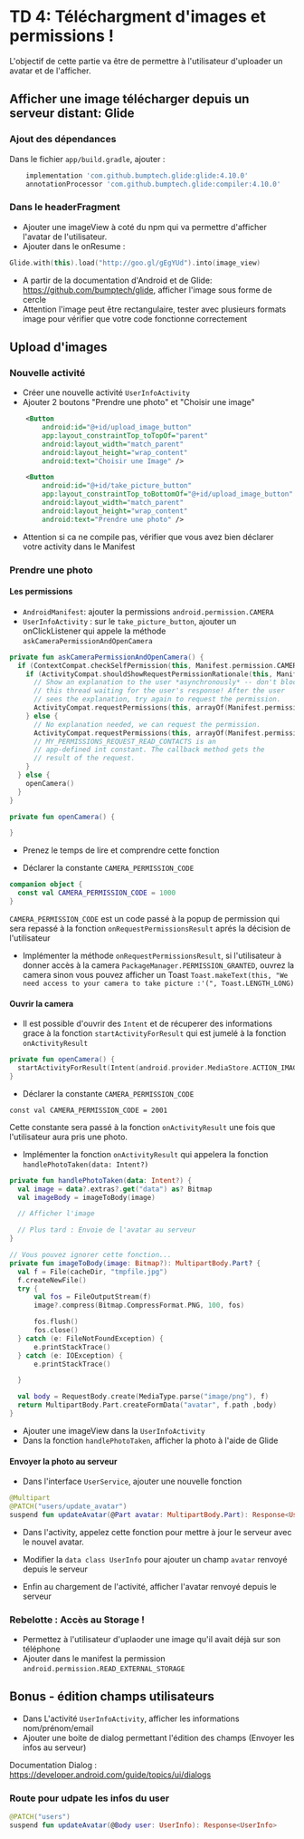 # TD 4: Téléchargment d'images et permissions !

L'objectif de cette partie va être de permettre à l'utilisateur d'uploader un avatar et de l'afficher.

## Afficher une image télécharger depuis un serveur distant: Glide


### Ajout des dépendances

Dans le fichier `app/build.gradle`, ajouter :

```groovy
    implementation 'com.github.bumptech.glide:glide:4.10.0'
    annotationProcessor 'com.github.bumptech.glide:compiler:4.10.0'
```


### Dans le headerFragment

- Ajouter une imageView à coté du npm qui va permettre d'afficher l'avatar de l'utilisateur.
- Ajouter dans le onResume :

```kotlin
Glide.with(this).load("http://goo.gl/gEgYUd").into(image_view)
```

- A partir de la documentation d'Android et de Glide: https://github.com/bumptech/glide, afficher l'image sous forme de cercle
- Attention l'image peut être rectangulaire, tester avec plusieurs formats image pour vérifier que votre code fonctionne correctement

## Upload d'images

### Nouvelle activité
- Créer une nouvelle activité `UserInfoActivity`
- Ajouter 2 boutons "Prendre une photo" et "Choisir une image"

```xml
    <Button
        android:id="@+id/upload_image_button"
        app:layout_constraintTop_toTopOf="parent"
        android:layout_width="match_parent"
        android:layout_height="wrap_content"
        android:text="Choisir une Image" />

    <Button
        android:id="@+id/take_picture_button"
        app:layout_constraintTop_toBottomOf="@+id/upload_image_button"
        android:layout_width="match_parent"
        android:layout_height="wrap_content"
        android:text="Prendre une photo" />
```

- Attention si ca ne compile pas, vérifier que vous avez bien déclarer votre activity dans le Manifest

### Prendre une photo

#### Les permissions
- `AndroidManifest`: ajouter la permissions `android.permission.CAMERA`
- `UserInfoActivity` : sur le `take_picture_button`, ajouter un onClickListener qui appele la méthode `askCameraPermissionAndOpenCamera`


```kotlin
private fun askCameraPermissionAndOpenCamera() {
  if (ContextCompat.checkSelfPermission(this, Manifest.permission.CAMERA) != PackageManager.PERMISSION_GRANTED) {
    if (ActivityCompat.shouldShowRequestPermissionRationale(this, Manifest.permission.CAMERA)) {
      // Show an explanation to the user *asynchronously* -- don't block
      // this thread waiting for the user's response! After the user
      // sees the explanation, try again to request the permission.
      ActivityCompat.requestPermissions(this, arrayOf(Manifest.permission.CAMERA), CAMERA_PERMISSION_CODE )
    } else {
      // No explanation needed, we can request the permission.
      ActivityCompat.requestPermissions(this, arrayOf(Manifest.permission.CAMERA), CAMERA_PERMISSION_CODE )
      // MY_PERMISSIONS_REQUEST_READ_CONTACTS is an
      // app-defined int constant. The callback method gets the
      // result of the request.
    }
  } else {
    openCamera()
  }
}

private fun openCamera() {

}
```

- Prenez le temps de lire et comprendre cette fonction

- Déclarer la constante `CAMERA_PERMISSION_CODE`

```kotlin
companion object {
  const val CAMERA_PERMISSION_CODE = 1000
}
```

`CAMERA_PERMISSION_CODE` est un code passé à la popup de permission qui sera repassé à la fonction `onRequestPermissionsResult` aprés la décision de l'utilisateur


- Implémenter la méthode `onRequestPermissionsResult`, si l'utilisateur à donner accès à la camera `PackageManager.PERMISSION_GRANTED`, ouvrez la camera sinon vous pouvez afficher un Toast `Toast.makeText(this, "We need access to your camera to take picture :'(", Toast.LENGTH_LONG)`


#### Ouvrir la camera
- Il est possible d'ouvrir des `Intent` et de récuperer des informations grace à la fonction `startActivityForResult` qui est jumelé à la fonction `onActivityResult`



```kotlin
private fun openCamera() {
  startActivityForResult(Intent(android.provider.MediaStore.ACTION_IMAGE_CAPTURE), CAMERA_REQUEST_CODE)
}
```

- Déclarer la constante `CAMERA_PERMISSION_CODE`
```
const val CAMERA_PERMISSION_CODE = 2001
```

Cette constante sera passé à la fonction `onActivityResult` une fois que l'utilisateur aura pris une photo.

- Implémenter la fonction `onActivityResult` qui appelera la fonction `handlePhotoTaken(data: Intent?)`


```kotlin
private fun handlePhotoTaken(data: Intent?) {
  val image = data?.extras?.get("data") as? Bitmap
  val imageBody = imageToBody(image)

  // Afficher l'image

  // Plus tard : Envoie de l'avatar au serveur
}

// Vous pouvez ignorer cette fonction...
private fun imageToBody(image: Bitmap?): MultipartBody.Part? {
  val f = File(cacheDir, "tmpfile.jpg")
  f.createNewFile()
  try {
      val fos = FileOutputStream(f)
      image?.compress(Bitmap.CompressFormat.PNG, 100, fos)

      fos.flush()
      fos.close()
  } catch (e: FileNotFoundException) {
      e.printStackTrace()
  } catch (e: IOException) {
      e.printStackTrace()

  }

  val body = RequestBody.create(MediaType.parse("image/png"), f)
  return MultipartBody.Part.createFormData("avatar", f.path ,body)
}
```

- Ajouter une imageView dans la `UserInfoActivity`
- Dans la fonction `handlePhotoTaken`, afficher la photo à l'aide de Glide

#### Envoyer la photo au serveur
- Dans l'interface `UserService`, ajouter une nouvelle fonction

```kotlin
@Multipart
@PATCH("users/update_avatar")
suspend fun updateAvatar(@Part avatar: MultipartBody.Part): Response<UserInfo>
```

- Dans l'activity, appelez cette fonction pour mettre à jour le serveur avec le nouvel avatar.

- Modifier la `data class UserInfo` pour ajouter un champ `avatar` renvoyé depuis le serveur

- Enfin au chargement de l'activité, afficher l'avatar renvoyé depuis le serveur


### Rebelotte : Accès au Storage !
- Permettez à l'utilisateur d'uplaoder une image qu'il avait déjà sur son téléphone
- Ajouter dans le manifest la permission `android.permission.READ_EXTERNAL_STORAGE`



## Bonus - édition champs utilisateurs
- Dans L'activité `UserInfoActivity`, afficher les informations nom/prénom/email
- Ajouter une boite de dialog permettant l'édition des champs (Envoyer les infos au serveur)

Documentation Dialog : https://developer.android.com/guide/topics/ui/dialogs

### Route pour udpate les infos du user
```kotlin
@PATCH("users")
suspend fun updateAvatar(@Body user: UserInfo): Response<UserInfo>
```

